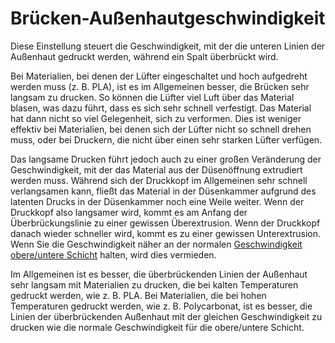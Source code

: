 Brücken-Außenhautgeschwindigkeit
====
Diese Einstellung steuert die Geschwindigkeit, mit der die unteren Linien der Außenhaut gedruckt werden, während ein Spalt überbrückt wird.

Bei Materialien, bei denen der Lüfter eingeschaltet und hoch aufgedreht werden muss (z. B. PLA), ist es im Allgemeinen besser, die Brücken sehr langsam zu drucken. So können die Lüfter viel Luft über das Material blasen, was dazu führt, dass es sich sehr schnell verfestigt. Das Material hat dann nicht so viel Gelegenheit, sich zu verformen. Dies ist weniger effektiv bei Materialien, bei denen sich der Lüfter nicht so schnell drehen muss, oder bei Druckern, die nicht über einen sehr starken Lüfter verfügen.

Das langsame Drucken führt jedoch auch zu einer großen Veränderung der Geschwindigkeit, mit der das Material aus der Düsenöffnung extrudiert werden muss. Während sich der Druckkopf im Allgemeinen sehr schnell verlangsamen kann, fließt das Material in der Düsenkammer aufgrund des latenten Drucks in der Düsenkammer noch eine Weile weiter. Wenn der Druckkopf also langsamer wird, kommt es am Anfang der Überbrückungslinie zu einer gewissen Überextrusion. Wenn der Druckkopf danach wieder schneller wird, kommt es zu einer gewissen Unterextrusion. Wenn Sie die Geschwindigkeit näher an der normalen [Geschwindigkeit obere/untere Schicht](../speed/speed_topbottom.md) halten, wird dies vermieden.

Im Allgemeinen ist es besser, die überbrückenden Linien der Außenhaut sehr langsam mit Materialien zu drucken, die bei kalten Temperaturen gedruckt werden, wie z. B. PLA. Bei Materialien, die bei hohen Temperaturen gedruckt werden, wie z. B. Polycarbonat, ist es besser, die Linien der überbrückenden Außenhaut mit der gleichen Geschwindigkeit zu drucken wie die normale Geschwindigkeit für die obere/untere Schicht.
